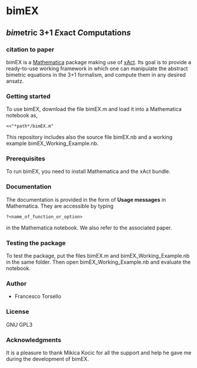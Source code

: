 # bimEX
## *bim*etric 3+1 *E*xact *C*omputation*s*
### citation to paper

bimEX is a [Mathematica](https://www.wolfram.com/mathematica/) package making use of [xAct](http://www.xact.es/). Its goal is to provide a ready-to-use working framework in which one can manipulate the abstract bimetric equations in the 3+1 formalism, and compute them in any desired ansatz.

### Getting started

To use bimEX, download the file bimEX.m and load it into a Mathematica notebook as,

`<<"*path*/bimEX.m"`

This repository includes also the source file bimEX.nb and a working example bimEX_Working_Example.nb.

### Prerequisites

To run bimEX, you need to install Mathematica and the xAct bundle.

### Documentation

The documentation is provided in the form of **Usage messages** in Mathematica. They are accessible by typing

`?<name_of_function_or_option>`

in the Mathematica notebook. We also refer to the associated paper.

### Testing the package

To test the package, put the files bimEX.m and bimEX_Working_Example.nb in the same folder. Then open bimEX_Working_Example.nb and evaluate the notebook.

### Author

- Francesco Torsello

### License

GNU GPL3

### Acknowledgments

It is a pleasure to thank Mikica Kocic for all the support and help he gave me during the development of bimEX.
